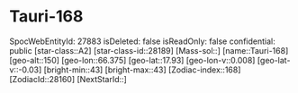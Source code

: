 ﻿---
location: [17.93,66.375,150]
type: Station
tags:
- astro/Star

---

# Tauri-168

SpocWebEntityId: 27883
isDeleted: false
isReadOnly: false
confidential: public
[star-class::A2]
[star-class-id::28189]
[Mass-sol::]
[name::Tauri-168]
[geo-alt::150]
[geo-lon::66.375]
[geo-lat::17.93]
[geo-lon-v::0.008]
[geo-lat-v::-0.03]
[bright-min::43]
[bright-max::43]
[Zodiac-index::168]
[ZodiacId::28160]
[NextStarId::]

